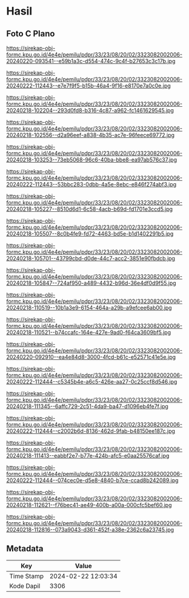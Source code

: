 # Hasil

## Foto C Plano

https://sirekap-obj-formc.kpu.go.id/4e4e/pemilu/pdpr/33/23/08/20/02/3323082002006-20240220-093541--e59b1a3c-d554-474c-9c4f-b27653c3c17b.jpg

https://sirekap-obj-formc.kpu.go.id/4e4e/pemilu/pdpr/33/23/08/20/02/3323082002006-20240222-112443--e7e7f9f5-b15b-46a4-9f16-e8170e7a0c0e.jpg

https://sirekap-obj-formc.kpu.go.id/4e4e/pemilu/pdpr/33/23/08/20/02/3323082002006-20240218-102204--293d0fd8-b316-4c87-a962-fc1461629545.jpg

https://sirekap-obj-formc.kpu.go.id/4e4e/pemilu/pdpr/33/23/08/20/02/3323082002006-20240218-102556--d2a96eef-a838-4b35-ac7e-96feece69772.jpg

https://sirekap-obj-formc.kpu.go.id/4e4e/pemilu/pdpr/33/23/08/20/02/3323082002006-20240218-103253--73eb5068-96c6-40ba-bbe8-ea97ab576c37.jpg

https://sirekap-obj-formc.kpu.go.id/4e4e/pemilu/pdpr/33/23/08/20/02/3323082002006-20240222-112443--53bbc283-0dbb-4a5e-8ebc-e846f274abf3.jpg

https://sirekap-obj-formc.kpu.go.id/4e4e/pemilu/pdpr/33/23/08/20/02/3323082002006-20240218-105227--8510d6d1-6c58-4acb-b69d-fd1701e3ccd5.jpg

https://sirekap-obj-formc.kpu.go.id/4e4e/pemilu/pdpr/33/23/08/20/02/3323082002006-20240218-105507--8c0b4fe9-fd72-4463-bd5e-b1d1402291b5.jpg

https://sirekap-obj-formc.kpu.go.id/4e4e/pemilu/pdpr/33/23/08/20/02/3323082002006-20240218-105701--43799cbd-d0de-44c7-acc2-3851e90fbdcb.jpg

https://sirekap-obj-formc.kpu.go.id/4e4e/pemilu/pdpr/33/23/08/20/02/3323082002006-20240218-105847--724af950-a489-4432-b96d-36e4df0d9f55.jpg

https://sirekap-obj-formc.kpu.go.id/4e4e/pemilu/pdpr/33/23/08/20/02/3323082002006-20240218-110519--10b1a3e9-6154-464a-a29b-a9efcee6ab00.jpg

https://sirekap-obj-formc.kpu.go.id/4e4e/pemilu/pdpr/33/23/08/20/02/3323082002006-20240218-110521--b74ccafc-164e-427e-9ad0-f64ca3609bf5.jpg

https://sirekap-obj-formc.kpu.go.id/4e4e/pemilu/pdpr/33/23/08/20/02/3323082002006-20240220-092910--ea4e84d8-3000-4fcd-b61c-e52571c41e5e.jpg

https://sirekap-obj-formc.kpu.go.id/4e4e/pemilu/pdpr/33/23/08/20/02/3323082002006-20240222-112444--c5345b4e-a6c5-426e-aa27-0c25ccf8d546.jpg

https://sirekap-obj-formc.kpu.go.id/4e4e/pemilu/pdpr/33/23/08/20/02/3323082002006-20240218-111345--6affc729-2c51-4da9-ba47-d1096eb4fe7f.jpg

https://sirekap-obj-formc.kpu.go.id/4e4e/pemilu/pdpr/33/23/08/20/02/3323082002006-20240222-112444--c2002b6d-8136-462d-9fab-b48150ee187c.jpg

https://sirekap-obj-formc.kpu.go.id/4e4e/pemilu/pdpr/33/23/08/20/02/3323082002006-20240218-111413--eabbf2e7-b77e-424b-afc5-e0aa25576caf.jpg

https://sirekap-obj-formc.kpu.go.id/4e4e/pemilu/pdpr/33/23/08/20/02/3323082002006-20240222-112444--074cec0e-d5e8-4840-b7ce-ccad8b242089.jpg

https://sirekap-obj-formc.kpu.go.id/4e4e/pemilu/pdpr/33/23/08/20/02/3323082002006-20240218-112621--f76bec41-ae49-400b-a00a-000cfc5bef60.jpg

https://sirekap-obj-formc.kpu.go.id/4e4e/pemilu/pdpr/33/23/08/20/02/3323082002006-20240218-112816--073a9043-d361-452f-a38e-2362c6a23745.jpg


## Metadata

| Key        | Value               |
| ---------- | ------------------- |
| Time Stamp | 2024-02-22 12:03:34 |
| Kode Dapil | 3306                |



